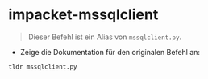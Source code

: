 # impacket-mssqlclient

> Dieser Befehl ist ein Alias von `mssqlclient.py`.

- Zeige die Dokumentation für den originalen Befehl an:

`tldr mssqlclient.py`

